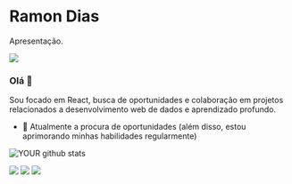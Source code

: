 # Ramon Dias
Apresentação.

<img src="https://github.com/pr2tik1/pr2tik1/blob/master/IMAGE-NAME">

### Olá 👋
Sou focado em React, busca de oportunidades e colaboração em projetos relacionados a desenvolvimento web de dados e aprendizado profundo.
- 🔭 Atualmente a procura de oportunidades (além disso, estou aprimorando minhas habilidades regularmente)

![YOUR github stats](https://github-readme-stats.vercel.app/api?username=Ramon-Dias)

[<img src="https://img.shields.io/badge/linkedin-%230077B5.svg?&style=for-the-badge&logo=linkedin&logoColor=white" />](https://www.linkedin.com/in/ramon-dias-ferreira-b045a9205/) [<img src = "https://img.shields.io/badge/instagram-%23E4405F.svg?&style=for-the-badge&logo=instagram&logoColor=white">](https://www.instagram.com/ramondf13/) [<img src = "https://img.shields.io/badge/facebook-%231877F2.svg?&style=for-the-badge&logo=facebook&logoColor=white">](https://www.facebook.com/RamonDias13/)
